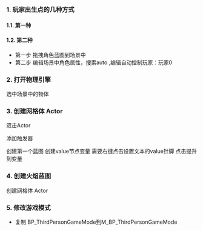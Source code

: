 ### 1. 玩家出生点的几种方式
#### 1.1. 第一种 <imgUtils urls="ueWord/Snipaste_2024-06-01_14-30-51.png"></imgUtils>
#### 1.2. 第二种
  * 第一步 拖拽角色蓝图到场景中<imgUtils urls="ueWord/Snipaste_2024-06-01_14-41-26.png"></imgUtils>
  * 第二步 编辑场景中角色属性，搜索auto ,编辑自动控制玩家：玩家0 <imgUtils urls="ueWord/Snipaste_2024-06-01_14-51-10.png"></imgUtils>
### 2. 打开物理引擎
   选中场景中的物体 <imgUtils urls="ueWord/Snipaste_2024-06-01_15-04-22.png"></imgUtils>

### 3. 创建网格体 Actor
   <imgUtils urls="ueWord/Snipaste_2024-06-01_15-10-56.png"></imgUtils>
   <imgUtils urls="ueWord/Snipaste_2024-06-01_15-12-47.png"></imgUtils>
双击Actor <imgUtils urls="ueWord/Snipaste_2024-06-01_15-15-17.png"></imgUtils>

添加触发器 <imgUtils urls="ueWord/Snipaste_2024-06-01_15-22-37.png"></imgUtils>

创建第一个蓝图 <imgUtils urls="ueWord/Snipaste_2024-06-01_15-30-30.png"></imgUtils> <imgUtils urls="ueWord/Snipaste_2024-06-01_15-36-02.png"></imgUtils>
创建value节点变量 需要右键点击设置文本的value针脚 点击提升到变量 <imgUtils urls="ueWord/Snipaste_2024-06-01_15-37-36.png"></imgUtils>
### 4. 创建火焰蓝图
   创建网格体 Actor
   <imgUtils urls="ueWord/Snipaste_2024-06-01_15-45-14.png"></imgUtils> <imgUtils urls="ueWord/Snipaste_2024-06-01_15-47-50.png"></imgUtils>
   <imgUtils urls="ueWord/Snipaste_2024-06-01_15-50-24.png"></imgUtils> <imgUtils urls="ueWord/Snipaste_2024-06-01_15-52-30.png"></imgUtils>

### 5. 修改游戏模式
* 复制 BP_ThirdPersonGameMode到M_BP_ThirdPersonGameMode <imgUtils urls="ueWord/Snipaste_2024-06-01_22-30-07.png"></imgUtils>
   

